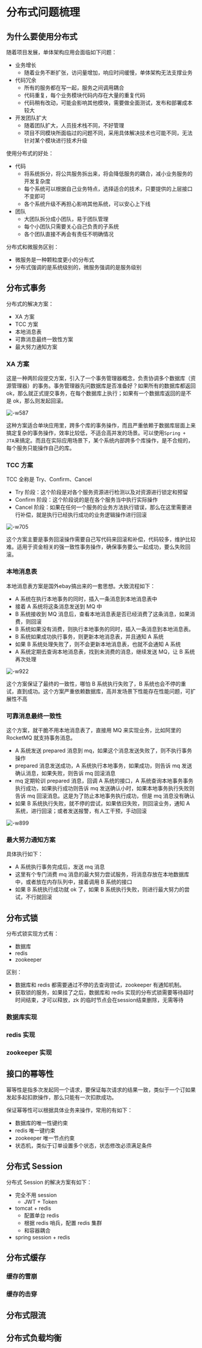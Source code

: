 # 分布式问题梳理

## 为什么要使用分布式
随着项目发展，单体架构应用会面临如下问题：
* 业务增长
    * 随着业务不断扩张，访问量增加，响应时间缓慢，单体架构无法支撑业务
* 代码冗余
    * 所有的服务都在写一起，服务之间调用耦合
    * 代码重复，每个业务模块代码内存在大量的重复代码
    * 代码稍有改动，可能会影响其他模块，需要做全面测试，发布和部署成本较大
* 开发团队扩大
    * 随着团队扩大，人员技术栈不同，不好管理
    * 项目不同模块所面临过的问题不同，采用具体解决技术也可能不同，无法针对某个模块进行技术升级

使用分布式的好处：
* 代码
    * 将系统拆分，将公共服务拆出来，将会降低服务的耦合，减小业务服务的开发复杂度
    * 每个系统可以根据自己业务特点，选择适合的技术，只要提供的上层接口不变即可
    * 各个系统升级不再担心影响其他系统，可以安心上下线
* 团队
    * 大团队拆分成小团队，易于团队管理
    * 每个小团队只需要关心自己负责的子系统
    * 各个团队直接不再会有责任不明确情况

分布式和微服务区别：
* 微服务是一种颗粒度更小的分布式
* 分布式强调的是系统级别的，微服务强调的是服务级别

## 分布式事务
分布式的解决方案：
* XA 方案
* TCC 方案
* 本地消息表
* 可靠消息最终一致性方案
* 最大努力通知方案

### XA 方案
这是一种两阶段提交方案，引入了一个事务管理器概念，负责协调多个数据库（资源管理器）的事务。事务管理器先问数据库是否准备好？如果所有的数据库都返回 ok，那么就正式提交事务，在每个数据库上执行；如果有一个数据库返回的是不是 ok，那么则发起回滚。

![-w587](media/15535901134113/15535915199397.jpg)

这种方案适合单块应用里，跨多个库的事务操作，而且严重依赖于数据库层面上来搞定复杂的事务操作，效率比较低，不适合高并发的场景。可以使用`Spring + JTA`来搞定。而且在实际应用场景下，某个系统内部跨多个库操作，是不合规的，每个服务只能操作自己的库。

### TCC 方案
TCC 全称是 Try、Confirm、Cancel
* Try 阶段：这个阶段是对各个服务资源进行检测以及对资源进行锁定和预留
* Confirm 阶段：这个阶段说的是在各个服务当中执行实际操作
* Cancel 阶段：如果在任何一个服务的业务方法执行错误，那么在这里需要进行补偿，就是执行已经执行成功的业务逻辑操作进行回滚

![-w705](media/15535901134113/15535918894067.jpg)

这个方案主要是事务回滚操作需要自己写代码来回滚和补偿，代码较多，维护比较难。适用于资金相关的强一致性事务操作，确保事务要么一起成功，要么失败回滚。

### 本地消息表
本地消息表方案是国外ebay搞出来的一套思想。大致流程如下：
* A 系统在执行本地事务的同时，插入一条消息到本地消息表中
* 接着 A 系统将这条消息发送到 MQ 中
* B 系统接收到 MQ 消息后，查看本地消息表是否已经消费了这条消息，如果消费，则回滚
* B 系统如果没有消费，则执行本地事务的同时，插入一条消息到本地消息表。
* B 系统如果成功执行事务，则更新本地消息表，并且通知 A 系统
* 如果 B 系统处理失败了，则不会更新本地消息表，也就不会通知 A 系统
* A 系统定期去查询本地消息表，找到未消费的消息，继续发送 MQ，让 B 系统再次处理

![-w922](media/15535901134113/15535925756275.jpg)

这个方案保证了最终的一致性，哪怕 B 系统执行失败了，B 系统也会不停的重试，直到成功。这个方案严重依赖数据库，高并发场景下性能存在性能问题，可扩展性不高


### 可靠消息最终一致性
这个方案，就干脆不用本地消息表了，直接用 MQ 来实现业务，比如阿里的 RocketMQ 就支持事务消息。
* A 系统发送 prepared 消息到 mq，如果这个消息发送失败了，则不执行事务操作
* prepared 消息发送成功，A 系统执行本地事务，如果成功，则告诉 mq 发送确认消息，如果失败，则告诉 mq 回滚消息
* mq 定期轮训 prepared 消息，回调 A 系统的接口，A 系统查询本地事务事务执行成功，如果执行成功则告诉 mq 发送确认小时，如果本地事务执行失败则告诉 mq 回滚消息。这是为了防止本地事务执行成功，但是 mq 消息没有确认
* 如果 B 系统执行失败，就不停的尝试，如果依旧失败，则回滚业务，通知 A 系统，进行回滚；或者发送报警，有人工干预，手动回滚

![-w899](media/15535901134113/15535954559896.jpg)

### 最大努力通知方案
具体执行如下：
* A 系统执行事务完成后，发送 mq 消息
* 这里有个专门消费 mq 消息的最大努力尝试服务，将消息存放在本地数据库中，或者放在内存队列中，接着调用 B 系统的接口
* 如果 B 系统执行成功就 ok 了，如果 B 系统执行失败，则进行最大努力的尝试，不行就回滚

## 分布式锁
分布式锁实现方式有：
* 数据库
* redis
* zookeeper

区别：
* 数据库和 redis 都需要通过不停的去查询尝试，zookeeper 有通知机制。
* 获取锁的服务，如果挂了之后，数据库和 redis 实现的分布式锁需要等待超时时间结束，才可以释放，zk 的临时节点会在session结束删除，无需等待

### 数据库实现
### redis 实现
### zookeeper 实现

## 接口的幂等性
幂等性是指多次发起同一个请求，要保证每次请求的结果一致，类似于一个订如果发起多起扣款操作，那么只能有一次扣款成功。

保证幂等性可以根据具体业务来操作，常用的有如下：
* 数据库的唯一性键约束
* redis 唯一键约束
* zookeeper 唯一节点约束
* 状态机，类似于订单设置多个状态，状态修改必须满足条件

## 分布式 Session
分布式 Session 的解决方案有如下：
* 完全不用 session
    * JWT + Token 
* tomcat + redis
    * 配置单台 redis
    * 根据 redis 哨兵，配置 redis 集群
    * 和容器耦合
* spring session + redis

## 分布式缓存
### 缓存的雪崩
### 缓存的击穿

## 分布式限流

## 分布式负载均衡